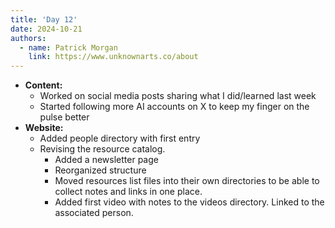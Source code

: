 ```yaml
---
title: 'Day 12'
date: 2024-10-21
authors:
  - name: Patrick Morgan
    link: https://www.unknownarts.co/about
---
```


- **Content:**
	- Worked on social media posts sharing what I did/learned last week
    - Started following more AI accounts on X to keep my finger on the pulse better
- **Website:**
    - Added people directory with first entry
    - Revising the resource catalog.
        - Added a newsletter page
        - Reorganized structure
        - Moved resources list files into their own directories to be able to collect notes and links in one place.
        - Added first video with notes to the videos directory. Linked to the associated person.